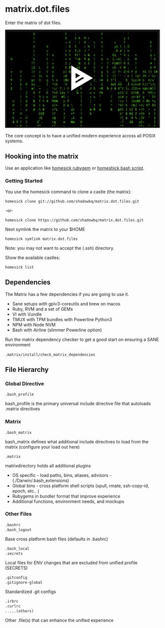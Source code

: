 # matrix.dot.files

Enter the matrix of dot files. 

[![asciicast](docs/matrix_asciinema.png)](https://asciinema.org/a/9scvu667GH2hCvO1aAlPl1cww?autoplay=1)

The core concept is to have a unified modern experience across all POSIX systems.

## Hooking into the matrix

Use an application like [homesick rubygem](https://github.com/technicalpickles/homesick) or [homeshick bash script](https://github.com/andsens/homeshick).

### Getting Started

You use the homesick command to clone a castle (the matrix):

```shell
homesick clone git://github.com/shadowbq/matrix.dot.files.git
```

-or-

```shell
homesick clone https://github.com/shadowbq/matrix.dot.files.git
```

Next symlink the matrix to your $HOME

```shell
homesick symlink matrix.dot.files
```

Note: you may not want to accept the (.ssh) directory.

Show the available castles:

```shell
homesick list
```

## Dependencies

The Matrix has a few dependencies if you are going to use it.

* Sane setups with gplv3-coreutils and brew on macos
* Ruby, RVM and a set of GEMs
* VI with Vundle 
* TMUX with TPM bundles with Powerline Python3
* NPM with Node NVM
* Bash with Airline (slimmer Powerline option)

Run the matrix dependency checker to get a good start on ensuring a SANE environment

`.matrix/install/check_matrix_dependencies`


## File Hierarchy

### Global Directive

```shell
.bash_profile
```

bash_profile is the primary universal include directive file that autoloads .matrix directives 

### Matrix

```shell
.bash_matrix
```

bash_matrix defines what additional include directives to load from the matrix (configure your load out here)

```shell
.matrix
```

matrixdirectory holds all additional plugins 

* OS specific - load paths, bins, aliases, advisors
              - (./Darwin/.bash_extensions)
* Global bins - cross platform shell scripts (xpull, rmate, ssh-copy-id, epoch, etc.. )
* Rubygems in bundler format that improve experience
* Additional functions, environment needs, and mockups

### Other Files

```shell
.bashrc
.bash_logout
```

Base cross platform bash files (defaults in .bashrc)

```shell
.bash_local
.secrets
```

Local files for ENV changes that are excluded from unified profile (SECRETS)

```shell
.gitconfig
.gitignore-global
```

Standardized .git configs 

```shell
.irbrc
.curlrc
.....(others)
```

Other .file(s) that can enhance the unified experience
